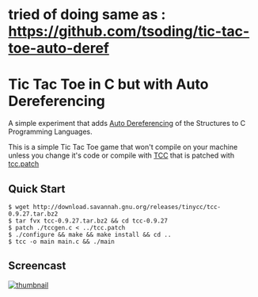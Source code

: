 # tried of doing same as : https://github.com/tsoding/tic-tac-toe-auto-deref

# Tic Tac Toe in C but with Auto Dereferencing

A simple experiment that adds [Auto Dereferencing](https://twitter.com/tsoding/status/1527660533201178625) of the Structures to C Programming Languages.

This is a simple Tic Tac Toe game that won't compile on your machine unless you change it's code or compile with [TCC](https://bellard.org/tcc/) that is patched with [tcc.patch](./tcc.patch)

## Quick Start

```console
$ wget http://download.savannah.gnu.org/releases/tinycc/tcc-0.9.27.tar.bz2
$ tar fvx tcc-0.9.27.tar.bz2 && cd tcc-0.9.27
$ patch ./tccgen.c < ../tcc.patch
$ ./configure && make && make install && cd ..
$ tcc -o main main.c && ./main
```

## Screencast

[![thumbnail](./thumbnail.png)](https://www.youtube.com/watch?v=yKI-VOBBFu8)
